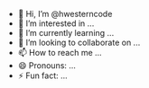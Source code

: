- 👋 Hi, I’m @hwesterncode
- 👀 I’m interested in ...
- 🌱 I’m currently learning ...
- 💞️ I’m looking to collaborate on ...
- 📫 How to reach me ...
- 😄 Pronouns: ...
- ⚡ Fun fact: ...

<!---
hwesterncode/hwesterncode is a ✨ special ✨ repository because its `README.md` (this file) appears on your GitHub profile.
You can click the Preview link to take a look at your changes.
--->
